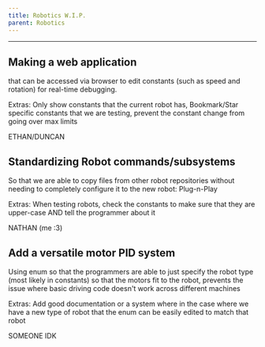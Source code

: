 ```yaml
---
title: Robotics W.I.P.
parent: Robotics 
---
```

___
## Making a web application

that can be accessed via browser to edit constants (such as speed and rotation) for real-time debugging.

Extras: Only show constants that the current robot has, Bookmark/Star specific constants that we are testing, prevent the constant change from going over max limits

ETHAN/DUNCAN

## Standardizing Robot commands/subsystems

So that we are able to copy files from other robot repositories without needing to completely configure it to the new robot: Plug-n-Play

Extras: When testing robots, check the constants to make sure that they are upper-case AND tell the programmer about it

NATHAN (me :3)

## Add a versatile motor PID system
Using enum so that the programmers are able to just specify the robot type (most likely in constants) so that the motors fit to the robot, prevents the issue where basic driving code doesn't work across different machines

Extras: Add good documentation or a system where in the case where we have a new type of robot that the enum can be easily edited to match that robot

SOMEONE IDK